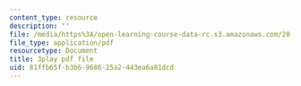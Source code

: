 ```yaml
---
content_type: resource
description: ''
file: /media/https%3A/open-learning-course-data-rc.s3.amazonaws.com/20-219-becoming-the-next-bill-nye-writing-and-hosting-the-educational-show-january-iap-2015/81ffb65fb3b6968625a2443ea6a81dcd_bhGIdWQqUYw.pdf
file_type: application/pdf
resourcetype: Document
title: 3play pdf file
uid: 81ffb65f-b3b6-9686-25a2-443ea6a81dcd
---
```

